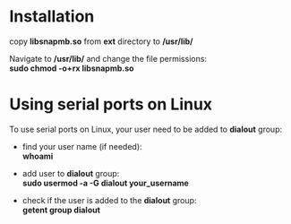 Installation
============

copy **libsnapmb.so** from **ext** directory to **/usr/lib/**

Navigate to **/usr/lib/** and change the file permissions:  
**sudo chmod -o+rx libsnapmb.so**  


Using serial ports on Linux
===========================

To use serial ports on Linux, your user need to be added to **dialout** group:  

- find your user name (if needed):  
**whoami**  

- add user to **dialout** group:  
**sudo usermod -a -G dialout your_username**  

- check if the user is added to the **dialout** group:  
**getent group dialout**  
